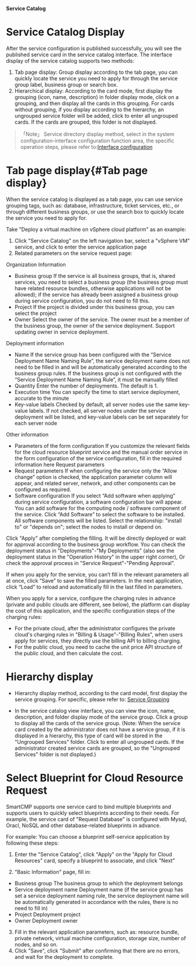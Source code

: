 **Service Catalog**
# Service Catalog Display
After the service configuration is published successfully, you will see the published service card in the service catalog interface. The interface display of the service catalog supports two methods:
1.	Tab page display: Group display according to the tab page, you can quickly locate the service you need to apply for through the service group label, business group or search box. 
2.	Hierarchical display: According to the card mode, first display the grouping (icon, name, description) in folder display mode, click on a grouping, and then display all the cards in this grouping. For cards without grouping, if you display according to the hierarchy, an ungrouped service folder will be added, click to enter all ungrouped cards. If the cards are grouped, this folder is not displayed. 


>「Note」 Service directory display method, select in the system configuration-interface configuration function area, the specific operation steps, please refer to:[Interface configuration](http://CMP-PUBLIC-IP/help/AdminDoc/09系统管理/#界面配置)

# Tab page display{#Tab page display}

When the service catalog is displayed as a tab page, you can use service grouping tags, such as: database, infrastructure, ticket services, etc., or through different business groups, or use the search box to quickly locate the service you need to apply for. 

Take "Deploy a virtual machine on vSphere cloud platform" as an example:

1. Click "Service Catalog" on the left navigation bar, select a "vSphere VM" service, and click to enter the service application page 
2. Related parameters on the service request page:


Organization Information

 +	Business group If the service is all business groups, that is, shared services, you need to select a business group (the business group must have related resource bundles, otherwise applications will not be allowed); if the service has already been assigned a business group during service configuration, you do not need to fill this. 
 +	Project If the project is divided under this business group, you can select the project
 +	Owner Select the owner of the service. The owner must be a member of the business group, the owner of the service deployment. Support updating owner in service deployment. 

Deployment information
 +	Name If the service group has been configured with the “Service Deployment Name Naming Rule”, the service deployment name does not need to be filled in and will be automatically generated according to the business group rules. If the business group is not configured with the “Service Deployment Name Naming Rule”, it must be manually filled 
 +	Quantity Enter the number of deployments. The default is 1.
 +	Execution time You can specify the time to start service deployment, accurate to the minute 
 +	Key-value labels Checked by default, all server nodes use the same key-value labels. If not checked, all server nodes under the service deployment will be listed, and key-value labels can be set separately for each server node 

Other information
 +	Parameters of the form configuration If you customize the relevant fields for the cloud resource blueprint service and the manual order service in the form configuration of the service configuration, fill in the required information here 
Request parameters
 +	Request parameters If when configuring the service only the “Allow change” option is checked, the application parameter column will appear, and related server, network, and other components can be configured as required. 
 +	Software configuration If you select “Add software when applying” during service configuration, a software configuration bar will appear. You can add software for the computing node / software component of the service. Click “Add Software” to select the software to be installed. All software components will be listed. Select the relationship: "install to" or "depends on"; select the nodes to install or depend on.



 Click "Apply" after completing the filling. It will be directly deployed or wait for approval according to the business group workflow. You can check the deployment status in "Deployments"-"My Deployments" (also see the deployment status in the "Operation History" in the upper right corner), Or check the approval process in "Service Request"-"Pending Approval". 

 If when you apply for the service, you can’t fill in the relevant parameters all at once, click “Save” to save the filled parameters. In the next application, click “Load” to reload and automatically fill in the last filled in parameters.

 When you apply for a service, configure the charging rules in advance (private and public clouds are different, see below), the platform can display the cost of this application, and the specific configuration steps of the charging rules:
 +	For the private cloud, after the administrator configures the private cloud's charging rules in "Billing & Usage"-"Billing Rules", when users apply for services, they directly use the billing API to billing charging.
 +	For the public cloud, you need to cache the unit price API structure of the public cloud, and then calculate the cost. 





# Hierarchy display
+ Hierarchy display method, according to the card model, first display the service grouping. For specific, please refer to: [Service Grouping](https://cloudchef.github.io/doc-en/AdminDoc/05ServiceDesign/ServiceGrouping.html) 


+ In the service catalog view interface, you can view the icon, name, description, and folder display mode of the service group. Click a group to display all the cards of the service group. (Note: When the service card created by the administrator does not have a service group, if it is displayed in a hierarchy, this type of card will be stored in the "Ungrouped Services" folder. Click to enter all ungrouped cards. If the administrator created service cards are grouped, so the "Ungrouped Services" folder is not displayed.) 


# Select Blueprint for Cloud Resource Request 
SmartCMP supports one service card to bind multiple blueprints and supports users to quickly select blueprints according to their needs. For example, the service card of "Request Database" is configured with Mysql, Oracl, NoSQL and other database-related blueprints in advance. 

For example: You can choose a blueprint self-service application by following these steps: 

1. Enter the "Service Catalog", click "Apply" on the "Apply for Cloud Resources" card, specify a blueprint to associate, and click "Next" 

2. "Basic Information" page, fill in:

 + Business group The business group to which the deployment belongs 
 + Service deployment name Deployment name (if the service group has set a service deployment naming rule, the service deployment name will be automatically generated in accordance with the rules, there is no need to fill in) 
 + Project Deployment project 
 + Owner Deployment owner

 
3. Fill in the relevant application parameters, such as: resource bundle, private network, virtual machine configuration, storage size, number of nodes, and so on.
4. Click "Save", click "Submit" after confirming that there are no errors, and wait for the deployment to complete. 
